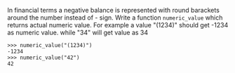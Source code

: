 In financial terms a negative balance is represented with round barackets around the number instead of - sign. Write a function `numeric_value` which returns actual numeric value. For example a value "(1234)" should get -1234 as numeric value. while "34" will get value as 34
```
>>> numeric_value("(1234)")
-1234
>>> numeric_value("42")
42
```
